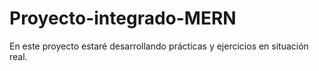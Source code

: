 # Proyecto-integrado-MERN
En este proyecto estaré desarrollando prácticas y ejercicios en situación real.
